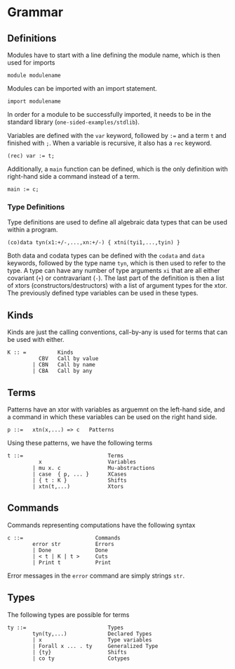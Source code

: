 # Grammar 

## Definitions 

Modules have to start with a line defining the module name, which is then used for imports

```
module modulename
``` 

Modules can be imported with an import statement.

```
import modulename
```

In order for a module to be successfully imported, it needs to be in the standard library (`one-sided-examples/stdlib`).

Variables are defined with the `var` keyword, followed by `:=` and a term `t` and finished with `;`. 
When a variable is recursive, it also has a `rec` keyword.

```
(rec) var := t;
```

Additionally, a `main` function can be defined, which is the only definition with right-hand side a command instead of a term.

```
main := c;
```

### Type Definitions 

Type definitions are used to define all algebraic data types that can be used within a program. 

```
(co)data tyn(x1:+/-,...,xn:+/-) { xtni(tyi1,...,tyin) } 
```

Both data and codata types can be defined with the `codata` and `data` keywords, followed by the type name `tyn`, which is then used to refer to the type.
A type can have any number of type arguments `xi` that are all either covariant (`+`) or contravariant (`-`). 
The last part of the definition is then a list of xtors (constructors/destructors) with a list of argument types for the xtor. 
The previously defined type variables can be used in these types.

## Kinds 

Kinds are just the calling conventions, call-by-any is used for terms that can be used with either.

```
K :: =          Kinds
          CBV   Call by value  
        | CBN   Call by name 
        | CBA   Call by any 
```

## Terms 

Patterns have an xtor with variables as arguemnt on the left-hand side, and a command in which these variables can be used on the right hand side.

```
p ::=   xtn(x,...) => c   Patterns
```

Using these patterns, we have the following terms
 
```
t ::=                           Terms 
          x                     Variables 
        | mu x. c               Mu-abstractions 
        | case  { p, ... }      XCases 
        | { t : K }             Shifts
        | xtn(t,...)            Xtors
```

## Commands 

Commands representing computations have the following syntax

```
c ::=                       Commands 
        error str           Errors 
        | Done              Done
        | < t | K | t >     Cuts
        | Print t           Print 

```

Error messages in the `error` command are simply strings `str`.

## Types 

The following types are possible for terms
```
ty ::=                          Types 
        tyn(ty,...)             Declared Types 
        | x                     Type variables  
        | Forall x ... . ty     Generalized Type
        | {ty}                  Shifts           
        | co ty                 Cotypes
```
